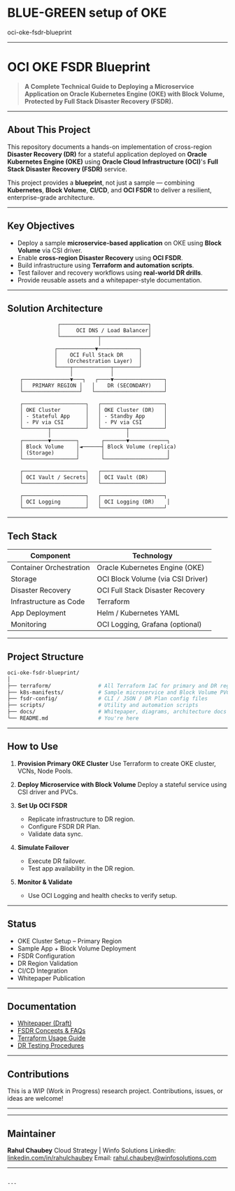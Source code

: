 # BLUE-GREEN setup of OKE
oci-oke-fsdr-blueprint 

---

# OCI OKE FSDR Blueprint

> **A Complete Technical Guide to Deploying a Microservice Application on Oracle Kubernetes Engine (OKE) with Block Volume, Protected by Full Stack Disaster Recovery (FSDR).**

---

##  About This Project

This repository documents a hands-on implementation of cross-region **Disaster Recovery (DR)** for a stateful application deployed on **Oracle Kubernetes Engine (OKE)** using **Oracle Cloud Infrastructure (OCI)**'s **Full Stack Disaster Recovery (FSDR)** service.

This project provides a **blueprint**, not just a sample — combining **Kubernetes**, **Block Volume**, **CI/CD**, and **OCI FSDR** to deliver a resilient, enterprise-grade architecture.

---

##  Key Objectives

- Deploy a sample **microservice-based application** on OKE using **Block Volume** via CSI driver.
- Enable **cross-region Disaster Recovery** using **OCI FSDR**.
- Build infrastructure using **Terraform and automation scripts**.
- Test failover and recovery workflows using **real-world DR drills**.
- Provide reusable assets and a whitepaper-style documentation.

---

##  Solution Architecture

                    ┌────────────────────────────┐
                    │     OCI DNS / Load Balancer│
                    └────────────┬───────────────┘
                                 │
                   ┌────────────▼─────────────┐
                   │    OCI Full Stack DR     │
                   │   (Orchestration Layer)  │
                   └────┬────────────┬────────┘
                        │            │
        ┌───────────────▼───┐   ┌────▼────────────────┐
        │   PRIMARY REGION │   │    DR (SECONDARY)    │
        └──────────────────┘   └──────────────────────┘

        ┌────────────────────┐   ┌────────────────────┐
        │ OKE Cluster        │   │ OKE Cluster (DR)   │
        │ - Stateful App     │   │ - Standby App      │
        │ - PV via CSI       │   │ - PV via CSI       │
        └────────┬───────────┘   └────────┬───────────┘
                 │                        │
        ┌────────▼────────┐       ┌───────▼────────────┐
        │ Block Volume    │◄──────┤ Block Volume (replica)
        │ (Storage)       │       │                    │
        └─────────────────┘       └────────────────────┘

        ┌────────────────────┐   ┌────────────────────┐
        │ OCI Vault / Secrets│   │ OCI Vault (DR)     │
        └────────────────────┘   └────────────────────┘

        ┌────────────────────┐   ┌────────────────────┐
        │ OCI Logging        │   │ OCI Logging (DR)    │
        └────────────────────┘   └────────────────────┘


---

##  Tech Stack

| Component             | Technology                          |
|----------------------|-------------------------------------|
| Container Orchestration | Oracle Kubernetes Engine (OKE)    |
| Storage               | OCI Block Volume (via CSI Driver)   |
| Disaster Recovery     | OCI Full Stack Disaster Recovery    |
| Infrastructure as Code| Terraform                           |
| App Deployment        | Helm / Kubernetes YAML              |
| Monitoring            | OCI Logging, Grafana (optional)     |

---

##  Project Structure

```bash
oci-oke-fsdr-blueprint/
│
├── terraform/               # All Terraform IaC for primary and DR regions
├── k8s-manifests/           # Sample microservice and Block Volume PVC setup
├── fsdr-config/             # CLI / JSON / DR Plan config files
├── scripts/                 # Utility and automation scripts
├── docs/                    # Whitepaper, diagrams, architecture docs
└── README.md                # You're here
````

---

##  How to Use

1. **Provision Primary OKE Cluster**
   Use Terraform to create OKE cluster, VCNs, Node Pools.

2. **Deploy Microservice with Block Volume**
   Deploy a stateful service using CSI driver and PVCs.

3. **Set Up OCI FSDR**

   * Replicate infrastructure to DR region.
   * Configure FSDR DR Plan.
   * Validate data sync.

4. **Simulate Failover**

   * Execute DR failover.
   * Test app availability in the DR region.

5. **Monitor & Validate**

   * Use OCI Logging and health checks to verify setup.

---

##  Status

*  OKE Cluster Setup – Primary Region
*  Sample App + Block Volume Deployment
*  FSDR Configuration
*  DR Region Validation
*  CI/CD Integration
*  Whitepaper Publication

---

##  Documentation

* [Whitepaper (Draft)](docs/oke-fsdr-whitepaper.md)
* [FSDR Concepts & FAQs](docs/fsdr-faq.md)
* [Terraform Usage Guide](terraform/README.md)
* [DR Testing Procedures](docs/dr-failover-tests.md)

---

##  Contributions

This is a WIP (Work in Progress) research project. Contributions, issues, or ideas are welcome!

---



---

##  Maintainer

**Rahul Chaubey**
Cloud Strategy | Winfo Solutions
LinkedIn: [linkedin.com/in/rahulchaubey](https://linkedin.com/in/rahulchaubey)
Email: rahul.chaubey@winfosolutions.com

---

```

---


